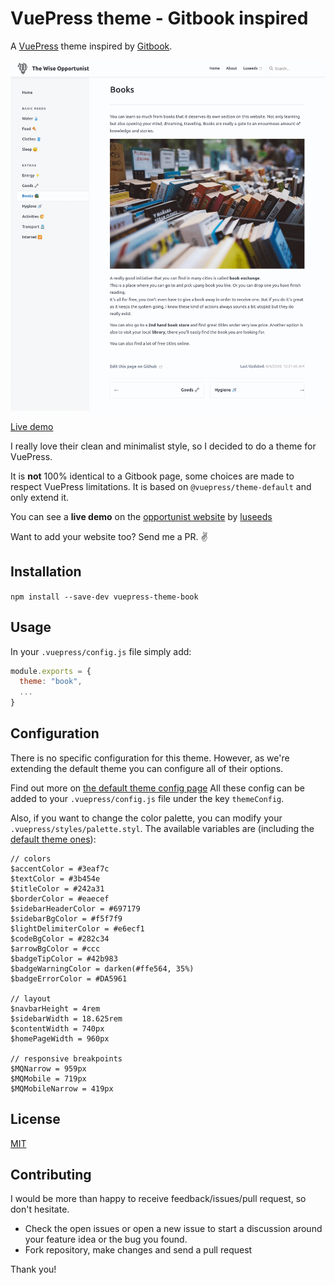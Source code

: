 # VuePress theme - Gitbook inspired

A [VuePress](https://vuepress.vuejs.org) theme inspired by [Gitbook](https://docs.gitbook.com/).

![screenshot](screenshot.png)

[Live demo](https://opportunist.luseeds.com)

I really love their clean and minimalist style, so I decided to do a theme for VuePress.

It is **not** 100% identical to a Gitbook page, some choices are made to respect VuePress limitations.
It is based on `@vuepress/theme-default` and only extend it.

You can see a **live demo** on the [opportunist website](https://opportunist.luseeds.com) by [luseeds](https://luseeds.com)

Want to add your website too? Send me a PR. :v:

## Installation

`npm install --save-dev vuepress-theme-book`

## Usage

In your `.vuepress/config.js` file simply add:

```js
module.exports = {
  theme: "book",
  ...
}
```

## Configuration

There is no specific configuration for this theme.
However, as we're extending the default theme you can configure all of their options.

Find out more on [the default theme config page](https://v1.vuepress.vuejs.org/theme/default-theme-config.html)
All these config can be added to your `.vuepress/config.js` file under the key `themeConfig`.

Also, if you want to change the color palette, you can modify your `.vuepress/styles/palette.styl`.
The available variables are (including the [default theme ones](https://v1.vuepress.vuejs.org/config/#palette-styl)):

```stylus
// colors
$accentColor = #3eaf7c
$textColor = #3b454e
$titleColor = #242a31
$borderColor = #eaecef
$sidebarHeaderColor = #697179
$sidebarBgColor = #f5f7f9
$lightDelimiterColor = #e6ecf1
$codeBgColor = #282c34
$arrowBgColor = #ccc
$badgeTipColor = #42b983
$badgeWarningColor = darken(#ffe564, 35%)
$badgeErrorColor = #DA5961

// layout
$navbarHeight = 4rem
$sidebarWidth = 18.625rem
$contentWidth = 740px
$homePageWidth = 960px

// responsive breakpoints
$MQNarrow = 959px
$MQMobile = 719px
$MQMobileNarrow = 419px
```

## License

[MIT](https://github.com/cyrilf/vuepress-theme-book/blob/master/LICENSE)

## Contributing

I would be more than happy to receive feedback/issues/pull request, so don't hesitate.

- Check the open issues or open a new issue to start a discussion around your feature idea or the bug you found.
- Fork repository, make changes and send a pull request

Thank you!
